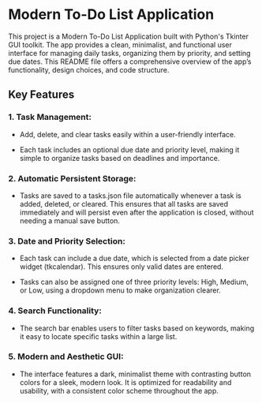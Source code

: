 # Modern To-Do List Application
This project is a Modern To-Do List Application built with Python's Tkinter GUI toolkit. The app provides a clean, minimalist, and functional user interface for managing daily tasks, organizing them by priority, and setting due dates. This README file offers a comprehensive overview of the app’s functionality, design choices, and code structure.

## Key Features

### 1. Task Management:
- Add, delete, and clear tasks easily within a user-friendly interface.

- Each task includes an optional due date and priority level, making it simple to organize tasks based on deadlines and importance.

### 2. Automatic Persistent Storage:
- Tasks are saved to a tasks.json file automatically whenever a task is added, deleted, or cleared. This ensures that all tasks are saved immediately and will persist even after the application is closed, without needing a manual save button.

### 3. Date and Priority Selection:
- Each task can include a due date, which is selected from a date picker widget (tkcalendar). This ensures only valid dates are entered.

- Tasks can also be assigned one of three priority levels: High, Medium, or Low, using a dropdown menu to make organization clearer.

### 4. Search Functionality:
- The search bar enables users to filter tasks based on keywords, making it easy to locate specific tasks within a large list.

### 5. Modern and Aesthetic GUI:
- The interface features a dark, minimalist theme with contrasting button colors for a sleek, modern look. It is optimized for readability and usability, with a consistent color scheme throughout the app.